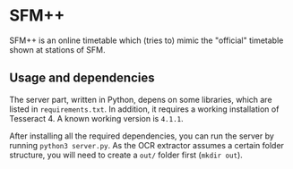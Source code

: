 # SFM++

SFM++ is an online timetable which (tries to) mimic the "official" timetable shown at stations of SFM.

## Usage and dependencies

The server part, written in Python, depens on some libraries, which are listed
in `requirements.txt`. In addition, it requires a working installation of
Tesseract 4. A known working version is `4.1.1`.

After installing all the required dependencies, you can run the server by
running `python3 server.py`. As the OCR extractor assumes a certain folder
structure, you will need to create a `out/` folder first (`mkdir out`).
